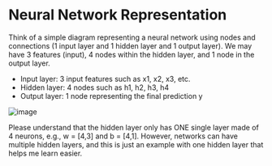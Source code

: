# Neural Network Representation

Think of a simple diagram representing a neural network using nodes and connections (1 input layer and 1 hidden layer and 1 output layer). We may have 3 features (input), 4 nodes within the hidden layer, and 1 node in the output layer. 
* Input layer: 3 input features such as x1, x2, x3, etc.
* Hidden layer: 4 nodes such as h1, h2, h3, h4
* Output layer: 1 node representing the final prediction y 

![image](https://github.com/user-attachments/assets/d2b3fc9c-afbb-46b6-9dee-0e7eb9906f1e)

Please understand that the hidden layer only has ONE single layer made of 4 neurons, e.g., w = [4,3] and b = [4,1]. However, networks can have multiple hidden layers, and this is just an example with one hidden layer that helps me learn easier. 
